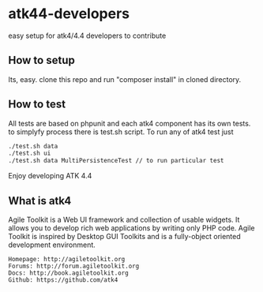 # atk44-developers
easy setup for atk4/4.4 developers to contribute

## How to setup
Its, easy. clone this repo and run "composer install" in cloned directory. 

## How to test
All tests are based on phpunit and each atk4 component has its own tests. to simplyfy process
there is test.sh script. To run any of atk4 test just 

```bash
./test.sh data
./test.sh ui
./test.sh data MultiPersistenceTest // to run particular test
```
Enjoy developing ATK 4.4

## What is atk4

Agile Toolkit is a Web UI framework and collection of usable widgets. It allows you to develop rich web applications by writing only PHP code. Agile Toolkit is inspired by Desktop GUI Toolkits and is a fully-object oriented development environment.

    Homepage: http://agiletoolkit.org
    Forums: http://forum.agiletoolkit.org
    Docs: http://book.agiletoolkit.org
	Github: https://github.com/atk4